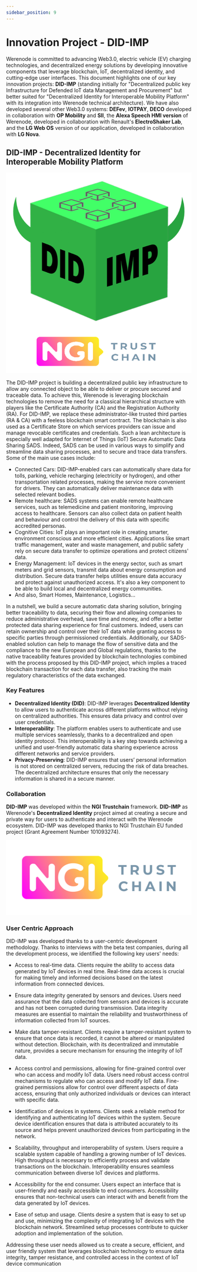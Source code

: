 ```yaml
---
sidebar_position: 9
---
```


# Innovation Project - DID-IMP

Werenode is committed to advancing Web3.0, electric vehicle (EV) charging technologies, and decentralized energy solutions by developing innovative components that leverage blockchain, IoT, decentralized identity, and cutting-edge user interfaces. This document highlights one of our key innovation projects: **DID-IMP** (standing initially for "Decentralized public key Infrastructure for Defended IoT data Management and Procurement" but better suited for "Decentralized Identity for Interoperable Mobility Platform" with its integration into Werenode technical architecture). We have also developed several other Web3.0 systems: **DEFev**, **IOTPAY**, **DECO** developed in collaboration with **OP Mobility** and **SII**, the **Alexa Speech HMI version** of Werenode, developed in collaboration with Renault's **ElectroShaker Lab**, and the **LG Web OS** version of our application, developed in collaboration with **LG Nova**.

## DID-IMP - Decentralized Identity for Interoperable Mobility Platform

<a href="https://did-imp.werenode.io/" target="_blank" rel="noopener noreferrer">
    <img src="/img/DID-IMP_NGI.png"></img>
</a>

The DID-IMP project is building a decentralized public key infrastructure to allow any connected object to be able to deliver or procure secured and traceable data. To achieve this, Werenode is leveraging blockchain technologies to remove the need for a classical hierarchical structure with players like the Certificate Authority (CA) and the Registration Authority (RA). For DID-IMP, we replace these administrator-like trusted third parties (RA & CA) with a feeless blockchain smart contract. The blockchain is also used as a Certificate Store on which services providers can issue and manage revocable certificates and credentials. Such a lean architecture is especially well adapted for Internet of Things (IoT) Secure Automatic Data Sharing SADS. Indeed, 
SADS can be used in various ways to simplify and streamline data sharing processes, and to secure and trace data transfers. Some of the main use cases include:
- Connected Cars: DID-IMP-enabled cars can automatically share data for tolls, 
parking, vehicle recharging (electricity or hydrogen), and other transportation related processes, making the service more convenient for drivers. They can 
automatically deliver maintenance data with selected relevant bodies.
- Remote healthcare: SADS systems can enable remote healthcare services, such as telemedicine and patient monitoring, improving access to healthcare. 
Sensors can also collect data on patient health and behaviour and control the delivery of this data with specific accredited personas.
- Cognitive Cities: IoT plays an important role in creating smarter, environment conscious and more efficient cities. Applications like smart traffic 
management, water and waste management, and public safety rely on secure data transfer to optimize operations and protect citizens' data.
- Energy Management: IoT devices in the energy sector, such as smart meters and grid sensors, transmit data about energy consumption and distribution. 
Secure data transfer helps utilities ensure data accuracy and protect against unauthorized access. It's also a key component to be able to build local and 
decentralized energy communities.
- And also, Smart Homes, Maintenance, Logistics...

In a nutshell, we build a secure automatic data sharing solution, bringing better traceability to data, securing their flow and allowing companies to reduce administrative overhead, save time and money, and offer a better protected data sharing experience for final customers. Indeed, users can retain ownership and control over their IoT data while granting access to specific parties through permissioned credentials. Additionally, our SADS-enabled solution can help to manage the flow of sensitive data and the compliance to the new European and Global regulations, thanks to the native traceability features provided by blockchain technologies combined with the process proposed by this DID-IMP project, which implies a traced blockchain transaction for each data transfer, also tracking the main regulatory characteristics of the data exchanged.

### Key Features

- **Decentralized Identity (DID)**: DID-IMP leverages **Decentralized Identity** to allow users to authenticate across different platforms without relying on centralized authorities. This ensures data privacy and control over user credentials.
- **Interoperability**: The platform enables users to authenticate and use multiple services seamlessly, thanks to a decentralized and open identity protocol. This interoperability is a key step towards achieving a unified and user-friendly automatic data sharing experience across different networks and service providers.
- **Privacy-Preserving**: DID-IMP ensures that users’ personal information is not stored on centralized servers, reducing the risk of data breaches. The decentralized architecture ensures that only the necessary information is shared in a secure manner.

### Collaboration

**DID-IMP** was developed within the **NGI Trustchain** framework. **DID-IMP** as Werenode's **Decentralized Identity** project aimed at creating a secure and private way for users to authenticate and interact with the Werenode ecosystem. DID-IMP was developed thanks to NGI Trustchain EU funded project (Grant Agreement Number 101093274).

<a href="https://trustchain.ngi.eu/" target="_blank" rel="noopener">
    <img src="/img/trustchain.png"></img>
</a>

### User Centric Approach

DID-IMP was developed thanks to a user-centric development methodology. Thanks to interviews with the beta test companies, during all the development process, we identified the following key users' needs:

- Access to real-time data. Clients require the ability to access data generated by IoT devices in real time. Real-time data access is crucial for making timely and informed decisions based on the latest information from connected devices.

- Ensure data integrity generated by sensors and devices. Users need assurance that the data collected from sensors and devices is accurate and has not been corrupted during transmission. Data integrity measures are essential to maintain the reliability and trustworthiness of information collected from IoT sources.

- Make data tamper-resistant. Clients require a tamper-resistant system to ensure that once data is recorded, it cannot be altered or manipulated without detection. Blockchain, with its decentralized and immutable nature, provides a secure mechanism for ensuring the integrity of IoT data.

- Access control and permissions, allowing for fine-grained control over who can access and modify IoT data. Users need robust access control mechanisms to regulate who can access and modify IoT data. Fine-grained permissions allow for control over different aspects of data access, ensuring that only authorized individuals or devices can interact with specific data.

- Identification of devices in systems. Clients seek a reliable method for identifying and authenticating IoT devices within the system. Secure device identification ensures that data is attributed accurately to its source and helps prevent unauthorized devices from participating in the network.

- Scalability, throughput and interoperability of system. Users require a scalable system capable of handling a growing number 
of IoT devices. High throughput is necessary to efficiently process and validate transactions on the blockchain. Interoperability ensures seamless communication between diverse IoT devices and platforms.

- Accessibility for the end consumer. Users expect an interface that is user-friendly and easily accessible to end consumers. Accessibility ensures that non-technical users can interact with and benefit from the data generated by IoT devices.

- Ease of setup and usage. Clients desire a system that is easy to set up and use, minimizing the complexity of integrating IoT devices with the blockchain network. Streamlined setup processes contribute to quicker adoption and implementation of the solution.

Addressing these user needs allowed us to create a secure, efficient, and user friendly system that leverages blockchain technology to ensure data integrity, tamper resistance, and controlled access in the context of IoT device communication

